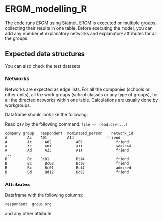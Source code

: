 # ERGM_modelling_R

The code runs ERGM using Statnet. ERGM is executed on multiple groups, collecting their results in one table. Before executing the model, you can add any number of explanatory networks and explanatory attributes for all the groups.


## Expected data structures

You can also check the test datasets
### Networks

Networks are expected as edge lists. For all the companies (schools or other units), all the work groups (school classes or any type of groups), for all the directed networks within one table.
Calculations are usually done by workgroups. 

Dataframe should look like the following:

Read csv by the following command: `file <- read.csv(...)`

```
company	group	respondent	nominated_person	network_id
A   	  Ac  	A01	        A14	              friend
A   	  Ac	  A02	        A08	              friend
A   	  Ac	  A01	        A14	              admired
A   	  Ad	  A25	        A14	              friend
...
B   	  Bc  	Bc01	        Bc14	          friend
B   	  Bc	  Bc02	        Bc08	          friend
B   	  Bc	  Bc01	        Bc14	          admired
B   	  Bd	  Bd12	        Bd22	          friend
```
### Attributes
Dataframe with the following columns:
```
respondent  group org
```
and any other attribute

